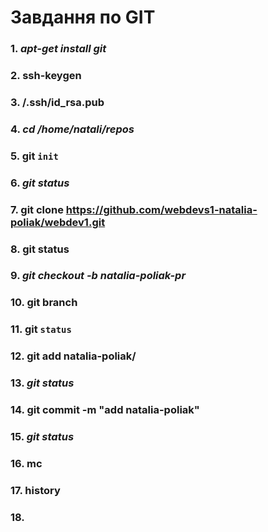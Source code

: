 **Завдання по GIT**
==============

### 1. ***apt-get install git***
### 2. ssh-keygen
### 3. /.ssh/id_rsa.pub
### 4.  ***cd /home/natali/repos***
### 5. git `init`
### 6. ***git status***
### 7. git clone https://github.com/webdevs1-natalia-poliak/webdev1.git
### 8. git status
### 9. ***git checkout -b natalia-poliak-pr***
### 10.  git branch
### 11.  git `status`
### 12.  git add natalia-poliak/
### 13. ***git status***
### 14.  git commit -m "add natalia-poliak"
### 15. ***git status***
### 16.  mc
### 17.  history
### 18.
